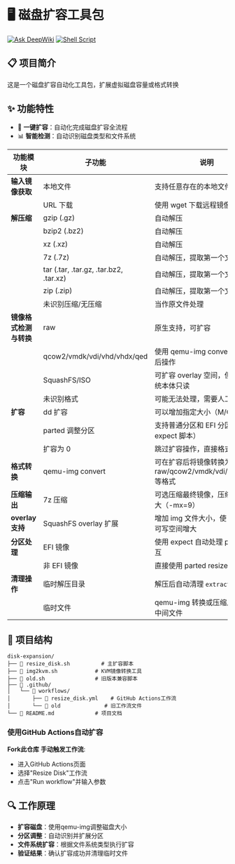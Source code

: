 # 🖥️ 磁盘扩容工具包

[![Ask DeepWiki](https://deepwiki.com/badge.svg)](https://deepwiki.com/GuangYu-yu/disk-expansion)
[![Shell Script](https://img.shields.io/badge/Shell-Bash-blue.svg)](https://www.gnu.org/software/bash/)

## 📋 项目简介

这是一个磁盘扩容自动化工具包，扩展虚拟磁盘容量或格式转换

## ✨ 功能特性

- 🚀 **一键扩容**：自动化完成磁盘扩容全流程
- 📊 **智能检测**：自动识别磁盘类型和文件系统

| 功能模块           | 子功能                                    | 说明                                          |
| -------------- | -------------------------------------- | ------------------------------------------- |
| **输入镜像获取**     | 本地文件                                       | 支持任意存在的本地文件                                 |
|                | URL 下载                                     | 使用 wget 下载远程镜像                              |
| **解压缩**        | gzip (.gz)                                 | 自动解压                                        |
|                | bzip2 (.bz2)                               | 自动解压                                        |
|                | xz (.xz)                                   | 自动解压                                        |
|                | 7z (.7z)                                   | 自动解压，提取第一个文件                                |
|                | tar (.tar, .tar.gz, .tar.bz2, .tar.xz)     | 自动解压，提取第一个文件                                |
|                | zip (.zip)                                 | 自动解压，提取第一个文件                                |
|                | 未识别压缩/无压缩                                  | 当作原文件处理                                     |
| **镜像格式检测与转换**  | raw                                        | 原生支持，可扩容                                    |
|                | qcow2/vmdk/vdi/vhd/vhdx/qed                | 使用 qemu-img convert 转 raw 后操作               |
|                | SquashFS/ISO                               | 可扩容 overlay 空间，但文件系统本体只读                    |
|                | 未识别格式                                  | 可能无法处理，需要人工确认                               |
| **扩容**         | dd 扩容                                      | 可以增加指定大小（M/G）                               |
|                | parted 调整分区                                | 支持普通分区和 EFI 分区（带 expect 脚本）                 |
|                | 扩容为 0                                      | 跳过扩容操作，直接格式转换                               |
| **格式转换**       | qemu-img convert                           | 可在扩容后将镜像转换为 raw/qcow2/vmdk/vdi/vhd/vhdx 等格式 |
| **压缩输出**       | 7z 压缩                                      | 可选压缩最终镜像，压缩等级最大（-mx=9）                      |
| **overlay 支持** | SquashFS overlay 扩展                        | 增加 img 文件大小，使 overlay 可写空间增大                |
| **分区处理**       | EFI 镜像                                     | 使用 expect 自动处理 parted 交互                    |
|                | 非 EFI 镜像                                   | 直接使用 parted resizepart                      |
| **清理操作**       | 临时解压目录                                     | 解压后自动清理 `extracted` 目录                      |
|                | 临时文件                                       | qemu-img 转换或压缩后可删除中间文件                      |

## 📁 项目结构

```
disk-expansion/
├── 📜 resize_disk.sh          # 主扩容脚本
├── 📜 img2kvm.sh            # KVM镜像转换工具
├── 📜 old.sh                # 旧版本兼容脚本
├── 📁 .github/
│   └── 📁 workflows/
│       ├── 📜 resize_disk.yml    # GitHub Actions工作流
│       └── 📜 old              # 旧工作流文件
└── 📜 README.md             # 项目文档
```

### 使用GitHub Actions自动扩容

   **Fork此仓库**
   **手动触发工作流**:
   - 进入GitHub Actions页面
   - 选择"Resize Disk"工作流
   - 点击"Run workflow"并输入参数

## 🔍 工作原理

- **扩容磁盘**：使用qemu-img调整磁盘大小
- **分区调整**：自动识别并扩展分区
- **文件系统扩容**：根据文件系统类型执行扩容
- **验证结果**：确认扩容成功并清理临时文件
